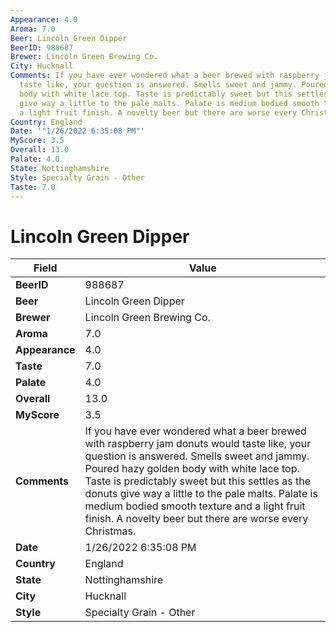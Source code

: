 ```yaml
---
Appearance: 4.0
Aroma: 7.0
Beer: Lincoln Green Dipper
BeerID: 988687
Brewer: Lincoln Green Brewing Co.
City: Hucknall
Comments: If you have ever wondered what a beer brewed with raspberry jam donuts would
  taste like, your question is answered. Smells sweet and jammy. Poured hazy golden
  body with white lace top. Taste is predictably sweet but this settles as the donuts
  give way a little to the pale malts. Palate is medium bodied smooth texture and
  a light fruit finish. A novelty beer but there are worse every Christmas.
Country: England
Date: '"1/26/2022 6:35:08 PM"'
MyScore: 3.5
Overall: 13.0
Palate: 4.0
State: Nottinghamshire
Style: Specialty Grain - Other
Taste: 7.0
---
```


# Lincoln Green Dipper

| Field         | Value |
|---------------|-------|
| **BeerID** | 988687 |
| **Beer** | Lincoln Green Dipper |
| **Brewer** | Lincoln Green Brewing Co. |
| **Aroma** | 7.0 |
| **Appearance** | 4.0 |
| **Taste** | 7.0 |
| **Palate** | 4.0 |
| **Overall** | 13.0 |
| **MyScore** | 3.5 |
| **Comments** | If you have ever wondered what a beer brewed with raspberry jam donuts would taste like, your question is answered. Smells sweet and jammy. Poured hazy golden body with white lace top. Taste is predictably sweet but this settles as the donuts give way a little to the pale malts. Palate is medium bodied smooth texture and a light fruit finish. A novelty beer but there are worse every Christmas. |
| **Date** | 1/26/2022 6:35:08 PM |
| **Country** | England |
| **State** | Nottinghamshire |
| **City** | Hucknall |
| **Style** | Specialty Grain - Other |

